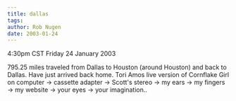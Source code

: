 ```yaml
---
title: dallas
tags: 
author: Rob Nugen
date: 2003-01-24
---
```


<p class=date>4:30pm CST Friday 24 January 2003</p>

<p>795.25 miles traveled from Dallas to Houston (around Houston) and
back to Dallas.  Have just arrived back home.  Tori Amos live version
of Cornflake Girl on computer -> cassette adapter -> Scott's stereo ->
my ears -> my fingers -> my website -> your eyes -> your
imagination..</p>

